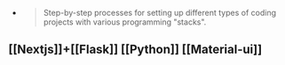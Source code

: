 -
  > Step-by-step processes for setting up different types of coding projects with various programming "stacks".
## [[Nextjs]]+[[Flask]] [[Python]] [[Material-ui]]